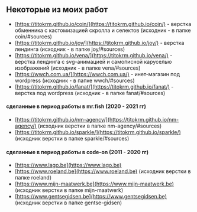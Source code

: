 ## Некоторые из моих работ

- [https://titokrm.github.io/coin/](https://titokrm.github.io/coin/) - верстка обменника с кастомизацией скролла и селектов (исходник - в папке coin/#sources)
- [https://titokrm.github.io/joy/](https://titokrm.github.io/joy/) - верстка лендинга (исходник - в папке joy/#sources)
- [https://titokrm.github.io/vena/](https://titokrm.github.io/vena/) - верстка лендинга с svg-анимацией и самописной каруселью изображений (исходник - в папке vena/#sources)
- [https://wwch.com.ua/](https://wwch.com.ua/) - инет-магазин под wordpress (исходник - в папке wwch/#sources)
- [https://titokrm.github.io/fanat/](https://titokrm.github.io/fanat/) - верстка под wordpress (исходник - в папке fanat/#sources)

#### сделанные в период работы в mr.fish (2020 - 2021 гг)
- [https://titokrm.github.io/nm-agency/](https://titokrm.github.io/nm-agency/) (исходник верстки в папке nm-agency/#sources)
- [https://titokrm.github.io/sparkle/](https://titokrm.github.io/sparkle/) (исходник верстки в папке sparkle/#sources)

#### сделанные в период работы в code-on (2011 - 2020 гг)
- [https://www.lago.be](https://www.lago.be)
- [https://www.roeland.be](https://www.roeland.be) (исходник верстки в папке roeland)
- [https://www.mijn-maatwerk.be](https://www.mijn-maatwerk.be) (исходник верстки в папке mijn-maatwerk)
- [https://www.gentsegidsen.be](https://www.gentsegidsen.be) (исходник верстки в папке gentse-gidsen)
